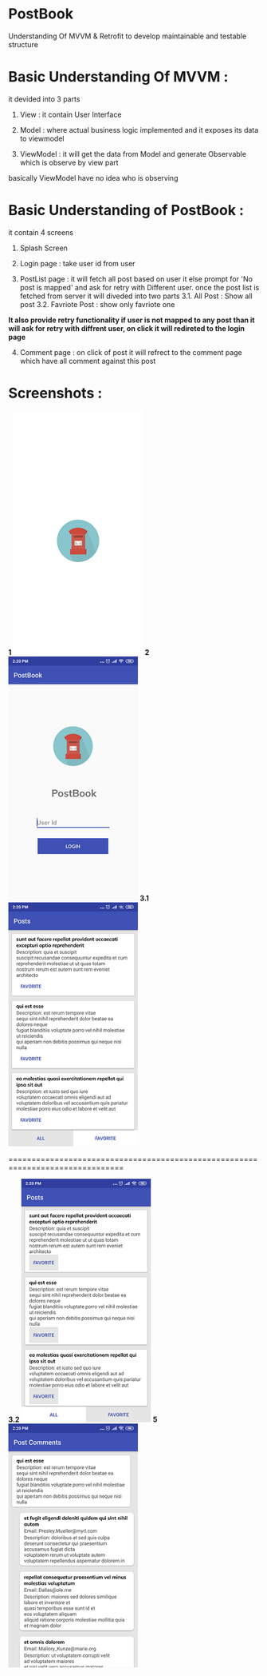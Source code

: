 # PostBook
Understanding Of MVVM &amp; Retrofit to develop maintainable and testable structure 





# Basic Understanding Of MVVM : 
it devided into 3 parts 

1. View : it contain User Interface

2. Model : where actual business logic implemented and it exposes its data to viewmodel

3. ViewModel : it will get the data from Model and generate Observable which is observe by view part  

basically ViewModel have no idea who is observing 




# Basic Understanding of PostBook : 
it contain 4 screens

1. Splash Screen 

2. Login page : take user id from user

3. PostList page : it will fetch all post based on user it else prompt for 'No post is mapped' and ask for retry with Different user.
once the post list is fetched from server it will diveded into two parts 
3.1. All Post : Show all post 
3.2. Favriote Post : show only favriote one

**It also provide retry functionality if user is not mapped to any post than it will ask for retry with diffrent user, on click it will redireted to the login page**

4. Comment page : on click of post it will refrect to the comment page which have all comment against this post

# Screenshots :

**1** ![Alt text](/screenshot/1.png?raw=true "Splash Screen")  **2**  ![Alt text](/screenshot/2.png?raw=true "Login page")  **3.1**  ![Alt text](/screenshot/3.png?raw=true "All Post")  

===============================================================================

**3.2**  ![Alt text](/screenshot/4.png?raw=true "Favriote Post")  **5**  ![Alt text](/screenshot/5.png?raw=true "Comment page")



